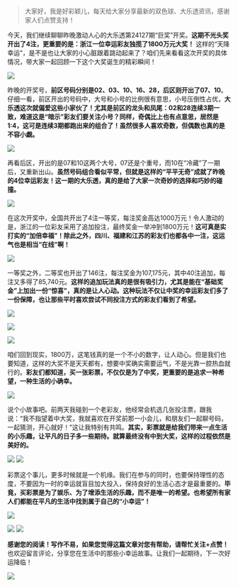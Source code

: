 
> 大家好，我是好彩颖儿，每天给大家分享最新的双色球、大乐透资讯，感谢家人们点赞支持！

今天，我们继续聊聊昨晚激动人心的大乐透第24127期“巨奖”开奖。**这期不光头奖开出了4注，更重要的是：浙江一位幸运彩友独揽了1800万元大奖！** 这样的“天降幸运”，是不是也让大家的小心脏跟着跳动起来了？咱们先来看看这次开奖的具体情况，带大家一起回顾一下这个大奖诞生的精彩瞬间！


![](https://cdn.jsdelivr.net/gh/wangwenjie1314/PicCDN/2024-11-3/1730592469419-image.png)


昨晚的开奖号，**前区号码分别是02、03、10、16、28，后区则开出了07、10**。仔细一看，前区开出的号码中，大号和小号的比例很有意思，小号压倒性占优，**大乐透这次就偏爱这些小家伙了！尤其是前区的龙头和凤尾：02和28连续3期一致，难道这是“暗示”彩友们要关注小号？同样，奇偶比上也有点意思，居然是1:4，这可是连续3期都跑出来的组合了！虽然很多人喜欢奇数，但偶数也真的是不容小觑。**


![](https://cdn.jsdelivr.net/gh/wangwenjie1314/PicCDN/2024-11-3/1730592494215-image.png)


再看后区，开出的是07和10这两个大号，07还是个重号，而10在“冷藏”了一期后，又重新出山。**虽然号码组合看似平常，但就是这样的“平平无奇”成就了昨晚的4位幸运彩友！这一期的大乐透，真的是给了大家一次奇妙的选择和巧妙的碰撞。**


![](https://cdn.jsdelivr.net/gh/wangwenjie1314/PicCDN/2024-11-3/1730592634403-image.png)


在这次开奖中，全国共开出了4注一等奖，每注奖金高达1000万元！令人激动的是，浙江的一位彩友采用了追加投注，最终奖金一举冲到1800万元！**这可真是实打实的“加倍幸福”！除此之外，四川、福建和江苏的彩友们也都各中一注，这运气也是相当“在线”啊！**

![](https://cdn.jsdelivr.net/gh/wangwenjie1314/PicCDN/2024-11-3/1730592652153-image.png)


一等奖之外，二等奖也开出了146注，每注奖金为107,175元，其中40注追加，每注又多得了85,740元。**这样的追加玩法真的是很有吸引力，尤其是能在“基础奖金”上加出一份“惊喜”，真的是让人心动。这种玩法不仅让中奖的幸运彩友们多了一份保障，也让那些平时喜欢尝试不同投注方式的彩友们看到了希望。**


![](https://cdn.jsdelivr.net/gh/wangwenjie1314/PicCDN/2024-11-3/1730592513009-image.png)


![](https://cdn.jsdelivr.net/gh/wangwenjie1314/PicCDN/2024-11-3/1730592524990-image.png)


![](https://cdn.jsdelivr.net/gh/wangwenjie1314/PicCDN/2024-11-3/1730592537471-image.png)


咱们回到现实，1800万，这笔钱真的是一个不小的数字，让人动心。但是我们也要知道，这样的大奖不是天天都有，想要中奖确实需要运气，不是光靠一腔热血就行的。**彩友们都知道，买一张彩票，不仅仅是为了中奖，更重要的是追求一种希望，一种生活的小确幸。**

![](https://cdn.jsdelivr.net/gh/wangwenjie1314/PicCDN/2024-11-3/1730592782581-image.png)


说个小故事吧。前两天我碰到一个老彩友，他经常会机选几张投注票，跟我说：“我不指望着中大奖，我就喜欢在开奖前那一小会儿，和朋友们一起聊号码，一起猜测，开心就好！”这让我特别有共鸣。**其实，彩票就是给我们带来一点生活的小乐趣，让平凡的日子多一些期待。就算最终没有中到大奖，这样的过程依然是美好的。**



![](https://cdn.jsdelivr.net/gh/wangwenjie1314/PicCDN/2024-11-3/1730592737172-image.png)
![](https://cdn.jsdelivr.net/gh/wangwenjie1314/PicCDN/2024-11-3/1730592634403-image.png)



彩票这个事儿，更多时候就是一个机缘。我们在参与的同时，也要保持理性的态度，不要因为一时的幸运就盲目加大投入，保持良好的生活心态才是最重要的。**毕竟，买彩票是为了娱乐、为了增添生活的乐趣，而不是唯一的希望。也希望所有家人们都能在平凡的生活中找到属于自己的“小幸运”！**


![](https://cdn.jsdelivr.net/gh/wangwenjie1314/PicCDN/2024-11-3/1730592854298-image.png)

![](https://cdn.jsdelivr.net/gh/wangwenjie1314/PicCDN/2024-11-3/1730592815996-image.png)
![](https://cdn.jsdelivr.net/gh/wangwenjie1314/PicCDN/2024-11-3/1730592634403-image.png)


**感谢您的阅读！写作不易，如果您觉得这篇文章对您有帮助，请帮忙关注+点赞！** 也欢迎留言评论，分享您在生活中的那些小幸运故事。让我们一起期待，下一次好运降临！

![](https://cdn.jsdelivr.net/gh/wangwenjie1314/PicCDN/2024-10-22/1729559939023-f1668d2d8ce608ffe6e3b30a9ade6bd5.jpeg)